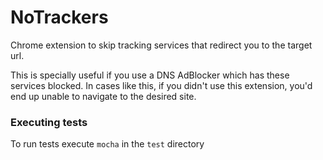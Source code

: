 # NoTrackers

Chrome extension to skip tracking services that redirect you to the target url.

This is specially useful if you use a DNS AdBlocker which has these services blocked.
In cases like this, if you didn't use this extension, you'd end up unable to navigate to the desired site.

### Executing tests

To run tests execute `mocha` in the `test` directory